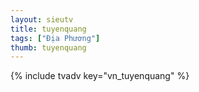 ```yaml
---
layout: sieutv
title: tuyenquang
tags: ["Địa Phương"]
thumb: tuyenquang
---
```

{% include tvadv key="vn_tuyenquang" %}